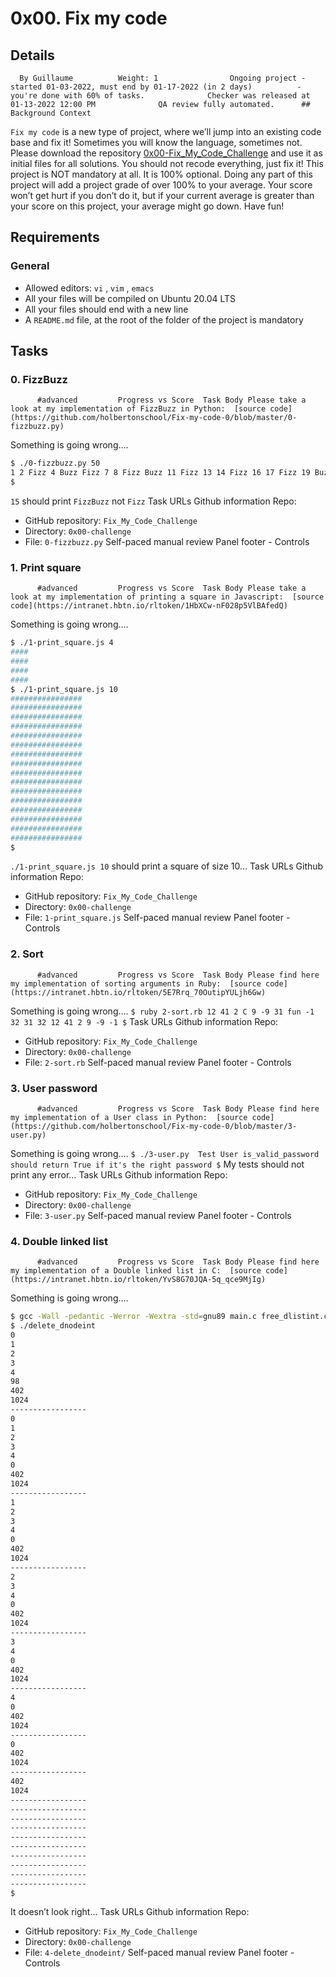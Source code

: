 # 0x00. Fix my code
## Details
      By Guillaume          Weight: 1                Ongoing project - started 01-03-2022, must end by 01-17-2022 (in 2 days)          - you're done with 60% of tasks.              Checker was released at 01-13-2022 12:00 PM              QA review fully automated.      ## Background Context
 ` Fix my code `   is a new type of project, where we’ll jump into an existing code base and fix it!
Sometimes you will know the language, sometimes not.
Please download the repository  [0x00-Fix_My_Code_Challenge](https://intranet.hbtn.io/rltoken/V1o_qyMWRS-uCTQX1t5VrQ) 
  and use it as initial files for all solutions.
You should not recode everything, just fix it!
This project is NOT mandatory  at all. It is 100% optional. Doing any part of this project will add a project grade of over 100% to your average. Your score won’t get hurt if you don’t do it, but if your current average is greater than your score on this project, your average might go down. Have fun!
## Requirements
### General
* Allowed editors:  ` vi ` ,  ` vim ` ,  ` emacs ` 
* All your files will be compiled on Ubuntu 20.04 LTS
* All your files should end with a new line
* A  ` README.md `  file, at the root of the folder of the project is mandatory
## Tasks
### 0. FizzBuzz
          #advanced         Progress vs Score  Task Body Please take a look at my implementation of FizzBuzz in Python:  [source code](https://github.com/holbertonschool/Fix-my-code-0/blob/master/0-fizzbuzz.py) 

Something is going wrong….
```bash
$ ./0-fizzbuzz.py 50
1 2 Fizz 4 Buzz Fizz 7 8 Fizz Buzz 11 Fizz 13 14 Fizz 16 17 Fizz 19 Buzz Fizz 22 23 Fizz Buzz 26 Fizz 28 29 Fizz 31 32 Fizz 34 Buzz Fizz 37 38 Fizz Buzz 41 Fizz 43 44 Fizz 46 47 Fizz 49 Buzz
$

```
 ` 15 `   should print   ` FizzBuzz `   not   ` Fizz ` 
 Task URLs  Github information Repo:
* GitHub repository:  ` Fix_My_Code_Challenge ` 
* Directory:  ` 0x00-challenge ` 
* File:  ` 0-fizzbuzz.py ` 
 Self-paced manual review  Panel footer - Controls 
### 1. Print square
          #advanced         Progress vs Score  Task Body Please take a look at my implementation of printing a square in Javascript:  [source code](https://intranet.hbtn.io/rltoken/1HbXCw-nF028p5VlBAfedQ) 

Something is going wrong….
```bash
$ ./1-print_square.js 4
####
####
####
####
$ ./1-print_square.js 10
################
################
################
################
################
################
################
################
################
################
################
################
################
################
################
################
$

```
 ` ./1-print_square.js 10 `   should print a square of size 10…
 Task URLs  Github information Repo:
* GitHub repository:  ` Fix_My_Code_Challenge ` 
* Directory:  ` 0x00-challenge ` 
* File:  ` 1-print_square.js ` 
 Self-paced manual review  Panel footer - Controls 
### 2. Sort
          #advanced         Progress vs Score  Task Body Please find here my implementation of sorting arguments in Ruby:  [source code](https://intranet.hbtn.io/rltoken/5E7Rrq_70OutipYULjh6Gw) 

Something is going wrong….
 ` $ ruby 2-sort.rb 12 41 2 C 9 -9 31 fun -1 32
31
32
12
41
2
9
-9
-1
$
 `  Task URLs  Github information Repo:
* GitHub repository:  ` Fix_My_Code_Challenge ` 
* Directory:  ` 0x00-challenge ` 
* File:  ` 2-sort.rb ` 
 Self-paced manual review  Panel footer - Controls 
### 3. User password
          #advanced         Progress vs Score  Task Body Please find here my implementation of a User class in Python:  [source code](https://github.com/holbertonschool/Fix-my-code-0/blob/master/3-user.py) 

Something is going wrong….
 ` $ ./3-user.py 
Test User
is_valid_password should return True if it's the right password
$
 ` My tests should not print any error…
 Task URLs  Github information Repo:
* GitHub repository:  ` Fix_My_Code_Challenge ` 
* Directory:  ` 0x00-challenge ` 
* File:  ` 3-user.py ` 
 Self-paced manual review  Panel footer - Controls 
### 4. Double linked list
          #advanced         Progress vs Score  Task Body Please find here my implementation of a Double linked list in C:  [source code](https://intranet.hbtn.io/rltoken/YvS8G70JQA-5q_qce9MjIg) 

Something is going wrong….
```bash
$ gcc -Wall -pedantic -Werror -Wextra -std=gnu89 main.c free_dlistint.c print_dlistint.c add_dnodeint_end.c delete_dnodeint_at_index.c -o delete_dnodeint
$ ./delete_dnodeint 
0
1
2
3
4
98
402
1024
-----------------
0
1
2
3
4
0
402
1024
-----------------
1
2
3
4
0
402
1024
-----------------
2
3
4
0
402
1024
-----------------
3
4
0
402
1024
-----------------
4
0
402
1024
-----------------
0
402
1024
-----------------
402
1024
-----------------
-----------------
-----------------
-----------------
-----------------
-----------------
-----------------
-----------------
-----------------
-----------------
$

```
It doesn’t look right… 
 Task URLs  Github information Repo:
* GitHub repository:  ` Fix_My_Code_Challenge ` 
* Directory:  ` 0x00-challenge ` 
* File:  ` 4-delete_dnodeint/ ` 
 Self-paced manual review  Panel footer - Controls 
